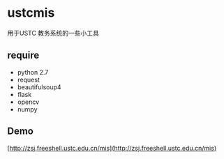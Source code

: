 # ustcmis

用于USTC 教务系统的一些小工具

## require

* python 2.7
* request
* beautifulsoup4
* flask
* opencv
* numpy


## Demo

[http://zsj.freeshell.ustc.edu.cn/mis](http://zsj.freeshell.ustc.edu.cn/mis)

